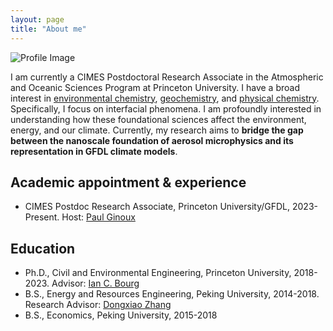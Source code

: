 ```yaml
---
layout: page
title: "About me"
---
```


<div class="about-me">
    <img src="{{ site.baseurl }}/images/profile.JPG" alt="Profile Image" class="profile-picture">
    <div class="about-text">
     <p>I am currently a CIMES Postdoctoral Research Associate in the Atmospheric and Oceanic Sciences Program at Princeton University. I have a broad interest in <a href="https://en.wikipedia.org/wiki/Environmental_chemistry">environmental chemistry</a>, <a href="https://en.wikipedia.org/wiki/Geochemistry">geochemistry</a>, and <a href="https://en.wikipedia.org/wiki/Physical_chemistry">physical chemistry</a>. Specifically, I focus on interfacial phenomena. I am profoundly interested in understanding how these foundational sciences affect the environment, energy, and our climate. Currently, my research aims to <strong>bridge the gap between the nanoscale foundation of aerosol microphysics and its representation in GFDL climate models</strong>.     </p>
    </div>
    <div style="clear: both;"></div>
</div>


## Academic appointment & experience
- CIMES Postdoc Research Associate, Princeton University/GFDL, 2023-Present. Host: [Paul Ginoux](https://scholar.google.com/citations?user=xqw4ZbsAAAAJ&hl=en) 

## Education
- Ph.D., Civil and Environmental Engineering, Princeton University, 2018-2023. Advisor: [Ian C. Bourg](https://cee.princeton.edu/people/ian-bourg)
- B.S., Energy and Resources Engineering, Peking University, 2014-2018. Research Advisor: [Dongxiao Zhang](https://scholar.google.com/citations?user=HJdIx6QAAAAJ&hl=en)
- B.S., Economics, Peking University, 2015-2018




